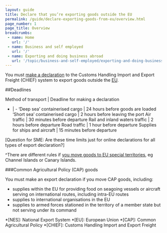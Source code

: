 ```yaml
---
layout: guide
title: Declare that you’re exporting goods outside the EU
permalink: /guide/declare-exporting-goods-from-eu/overview.html
page_number: 1
page_title: Overview
breadcrumbs:
 - name: Home
   url: '/'
 - name: Business and self employed
   url: '/'
 - name: Exporting and doing business abroad
   url: '/topic/business-and-self-employed/exporting-and-doing-business-abroad.html'   
---
```

You must [make a declaration](/guide/declare-exporting-goods-from-eu/make-export-declaration.html) to the Customs Handling Import and Export Freight (CHIEF) system to export goods outside the [EU](/eu-eea).


##Deadlines

Method of transport | Deadline for making a declaration
- | -
‘Deep sea’ containerised cargo | 24 hours before goods are loaded
‘Short sea’ containerised cargo | 2 hours before leaving the port
Air traffic | 30 minutes before departure
Rail and inland waters traffic | 2 hours before departure
Road traffic | 1 hour before departure
Supplies for ships and aircraft | 15 minutes before departure


[Question for SME: Are these time limits just for online declarations for all types of export declaration?]

^There are different rules if [you move goods to EU special territories](/guide/move-goods-eu/special-territories.html), eg Channel Islands or Canary Islands.

###Common Agricultural Policy (CAP) goods

You must make an export declaration if you move CAP goods, including:
 
- supplies within the EU for providing food on seagoing vessels or aircraft serving on international routes, including intra-EU routes
- supplies to international organisations in the EU
- supplies to armed forces stationed in the territory of a member state but not serving under its command

*[NES]: National Export System
*[EU]: European Union
*[CAP]: Common Agricultural Policy
*[CHIEF]: Customs Handling Import and Export Freight


